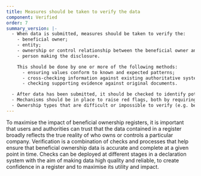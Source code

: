 ```yaml
---
title: Measures should be taken to verify the data
component: Verified
order: 7
summary_version: |-
  - When data is submitted, measures should be taken to verify the:
    - beneficial owner;
    - entity;
    - ownership or control relationship between the beneficial owner and the entity;
    - person making the disclosure.

    This should be done by one or more of the following methods:
      - ensuring values conform to known and expected patterns;
      - cross-checking information against existing authoritative systems and other government registers;
      - checking supporting evidence against original documents.

  - After data has been submitted, it should be checked to identify potential errors, inconsistencies, and outdated entries, using a risk based approach where appropriate, requiring updates to the data where necessary.
  - Mechanisms should be in place to raise red flags, both by requiring entities dealing with BO data to report discrepancies and by setting up systems to detect suspicious patterns.
  - Ownership types that are difficult or impossible to verify (e.g. bearer shares) should be prohibited.
---
```


To maximise the impact of beneficial ownership registers, it is important that users and authorities can trust that the data contained in a register broadly reflects the true reality of who owns or controls a particular company. Verification is a combination of checks and processes that help ensure that beneficial ownership data is accurate and complete at a given point in time. Checks can be deployed at different stages in a declaration system with the aim of making data high quality and reliable, to create confidence in a register and to maximise its utility and impact.
